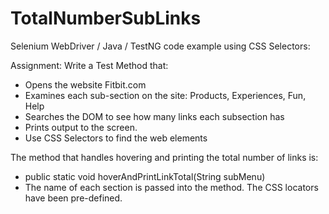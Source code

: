 # TotalNumberSubLinks
Selenium WebDriver / Java / TestNG code example using CSS Selectors:

Assignment: Write a Test Method that:
* Opens the website Fitbit.com
* Examines each sub-section on the site: Products, Experiences, Fun, Help
* Searches the DOM to see how many links each subsection has
* Prints output to the screen. 
* Use CSS Selectors to find the web elements

The method that handles hovering and printing the total number of links is:
* public static void hoverAndPrintLinkTotal(String subMenu)
* The name of each section is passed into the method. The CSS locators have been pre-defined. 



